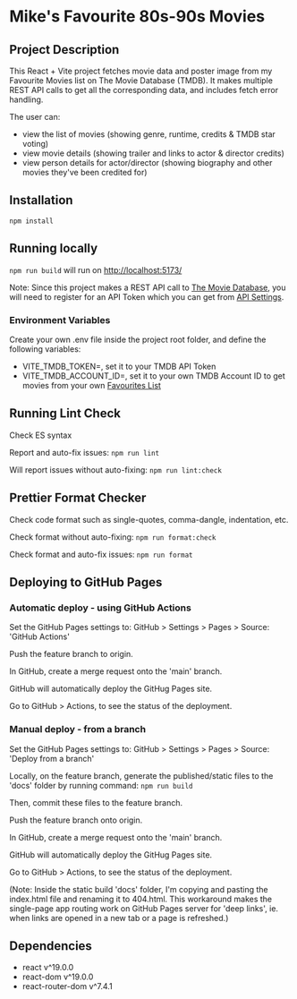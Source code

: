 # Mike's Favourite 80s-90s Movies

## Project Description

This React + Vite project fetches movie data and poster image from my Favourite Movies list on The Movie Database (TMDB). It makes multiple REST API calls to get all the corresponding data, and includes fetch error handling.

The user can:

- view the list of movies (showing genre, runtime, credits & TMDB star voting)
- view movie details (showing trailer and links to actor & director credits)
- view person details for actor/director (showing biography and other movies they've been credited for)

## Installation

`npm install`

## Running locally

`npm run build` will run on [http://localhost:5173/](http://localhost:5173/)

Note: Since this project makes a REST API call to [The Movie Database](https://developer.themoviedb.org/docs/getting-started), you will need to register for an API Token which you can get from [API Settings](https://www.themoviedb.org/settings/api).

### Environment Variables

Create your own .env file inside the project root folder, and define the following variables:

- VITE_TMDB_TOKEN=, set it to your TMDB API Token
- VITE_TMDB_ACCOUNT_ID=, set it to your own TMDB Account ID to get movies from your own [Favourites List](https://developer.themoviedb.org/reference/account-get-favorites)

## Running Lint Check

Check ES syntax

Report and auto-fix issues:
`npm run lint`

Will report issues without auto-fixing:
`npm run lint:check`

## Prettier Format Checker

Check code format such as single-quotes, comma-dangle, indentation, etc.

Check format without auto-fixing:
`npm run format:check`

Check format and auto-fix issues:
`npm run format`

## Deploying to GitHub Pages 

### Automatic deploy - using GitHub Actions

Set the GitHub Pages settings to:
GitHub > Settings > Pages > Source: 'GitHub Actions'

Push the feature branch to origin.

In GitHub, create a merge request onto the 'main' branch.

GitHub will automatically deploy the GitHug Pages site.

Go to GitHub > Actions, to see the status of the deployment.

### Manual deploy - from a branch

Set the GitHub Pages settings to:
GitHub > Settings > Pages > Source: 'Deploy from a branch'

Locally, on the feature branch, generate the published/static files to the 'docs' folder by running command:
`npm run build`

Then, commit these files to the feature branch. 

Push the feature branch onto origin.

In GitHub, create a merge request onto the 'main' branch.

GitHub will automatically deploy the GitHug Pages site.

Go to GitHub > Actions, to see the status of the deployment.

(Note: Inside the static build 'docs' folder, I'm copying and pasting the index.html file and renaming it to 404.html.  This workaround makes the single-page app routing work on GitHub Pages server for 'deep links', ie. when links are opened in a new tab or a page is refreshed.)

## Dependencies

- react v^19.0.0
- react-dom v^19.0.0
- react-router-dom v^7.4.1
